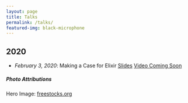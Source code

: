 ```yaml
---
layout: page
title: Talks
permalink: /talks/
featured-img: black-microphone
---
```


## 2020
- _February 3, 2020_: Making a Case for Elixir [Slides](https://p.hereford.io/the-business-case-for-elixir.pdf) [Video Coming Soon]()

##### Photo Attributions
Hero Image: [freestocks.org](https://www.pexels.com/photo/black-microphone-64057/)
